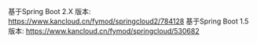 基于Spring Boot 2.X 版本: https://www.kancloud.cn/fymod/springcloud2/784128
基于Spring Boot 1.5 版本: https://www.kancloud.cn/fymod/springcloud/530682
